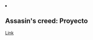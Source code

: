 <!DOCTYPE html>
<html lang = "es">
<head>
<!--Llenar el Title y los Metadatos-->
<title>UNIDAD 1 | ACTIVIDAD 0</title>
<link rel="icon" type="image/x-icon" href="favicon.ico">
<meta charset = "utf-8">
<meta name = "Autor" content="Morales García Carlos Alberto">
<meta name = "Fecha" content="">
<meta name = "Descripción" content="??">
</head>
<body>
</ol></li>
<li><h2>Assasin's creed: Proyecto</h2></li> <a href="">Link</a><br>

</ul><br>

</body>
</html>
